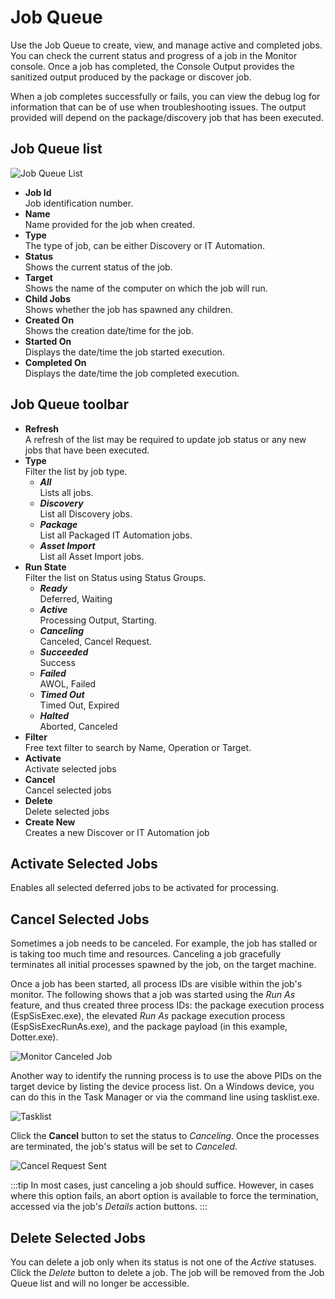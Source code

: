 # Job Queue
Use the Job Queue to create, view, and manage active and completed jobs. You can check the current status and progress of a job in the Monitor console. Once a job has completed, the Console Output provides the sanitized output produced by the package or discover job.

When a job completes successfully or fails, you can view the debug log for information that can be of use when troubleshooting issues. The output provided will depend on the package/discovery job that has been executed.

## Job Queue list

![Job Queue List](_books/itom-user-guide/jobs/images/job-queue-list.png)

* **Job Id**<br>Job identification number.
* **Name**<br>Name provided for the job when created.
* **Type**<br>The type of job, can be either Discovery or IT Automation.
* **Status**<br>Shows the current status of the job.
* **Target**<br>Shows the name of the computer on which the job will run.
* **Child Jobs**<br>Shows whether the job has spawned any children.
* **Created On**<br>Shows the creation date/time for the job.
* **Started On**<br>Displays the date/time the job started execution.
* **Completed On**<br>Displays the date/time the job completed execution.

## Job Queue toolbar
* **Refresh**<br>A refresh of the list may be required to update job status or any new jobs that have been executed.
* **Type**<br>Filter the list by job type.
    * ***All***<br>Lists all jobs.
    * ***Discovery***<br>List all Discovery jobs.
    * ***Package***<br>List all Packaged IT Automation jobs.
    * ***Asset Import***<br>List all Asset Import jobs.
* **Run State**<br>Filter the list on Status using Status Groups.
    * ***Ready***<br>Deferred, Waiting
    * ***Active***<br>Processing Output, Starting.
    * ***Canceling***<br>Canceled, Cancel Request.
    * ***Succeeded***<br>Success
    * ***Failed***<br>AWOL, Failed
    * ***Timed Out***<br>Timed Out, Expired
    * ***Halted***<br>Aborted, Canceled
* **Filter**<br>Free text filter to search by Name, Operation or Target.
* **Activate**<br>Activate selected jobs
* **Cancel**<br>Cancel selected jobs
* **Delete**<br>Delete selected jobs
* **Create New**<br>Creates a new Discover or IT Automation job

## Activate Selected Jobs
Enables all selected deferred jobs to be activated for processing.

## Cancel Selected Jobs
Sometimes a job needs to be canceled. For example, the job has stalled or is taking too much time and resources. Canceling a job  gracefully terminates all initial processes spawned by the job, on the target machine.

Once a job has been started, all process IDs are visible within the job's monitor. The following shows that a job was started using the *Run As* feature, and thus created three process IDs: the package execution process (EspSisExec.exe), the elevated *Run As* package execution process (EspSisExecRunAs.exe), and the package payload (in this example, Dotter.exe).

![Monitor Canceled Job](_books/itom-user-guide/jobs/images/monitor-canceled-jobs.png)

Another way to identify the running process is to use the above PIDs on the target device by listing the device process list. On a Windows device, you can do this in the Task Manager or via the command line using tasklist.exe.

![Tasklist](_books/itom-user-guide/jobs/images/canceled-job-tasklist.png)

Click the **Cancel** button to set the status to *Canceling*. Once the processes are terminated, the job's status will be set to *Canceled*.

![Cancel Request Sent](_books/itom-user-guide/jobs/images/cancel-request-sent.png)

:::tip
In most cases, just canceling a job should suffice. However, in cases where this option fails, an abort option is available to force the termination, accessed via the job's *Details* action buttons.
:::

## Delete Selected Jobs
You can delete a job only when its status is not one of the *Active* statuses. Click the *Delete* button to delete a job. The job will be removed from the Job Queue list and will no longer be accessible.

<!-- https://wiki.hornbill.com/index.php?title=Job_Queue -->